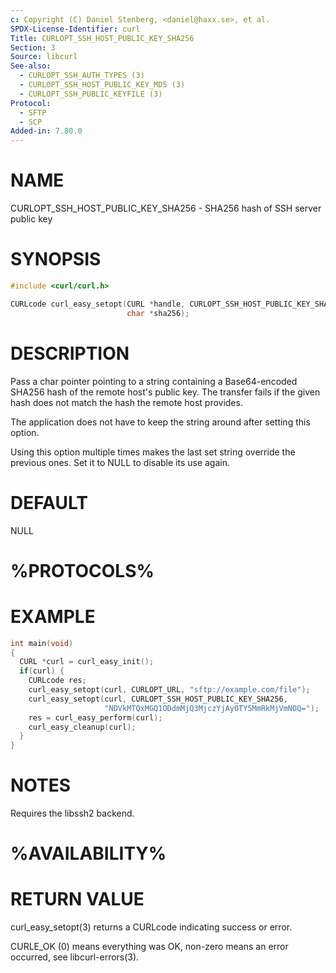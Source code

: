 ```yaml
---
c: Copyright (C) Daniel Stenberg, <daniel@haxx.se>, et al.
SPDX-License-Identifier: curl
Title: CURLOPT_SSH_HOST_PUBLIC_KEY_SHA256
Section: 3
Source: libcurl
See-also:
  - CURLOPT_SSH_AUTH_TYPES (3)
  - CURLOPT_SSH_HOST_PUBLIC_KEY_MD5 (3)
  - CURLOPT_SSH_PUBLIC_KEYFILE (3)
Protocol:
  - SFTP
  - SCP
Added-in: 7.80.0
---
```


# NAME

CURLOPT_SSH_HOST_PUBLIC_KEY_SHA256 - SHA256 hash of SSH server public key

# SYNOPSIS

~~~c
#include <curl/curl.h>

CURLcode curl_easy_setopt(CURL *handle, CURLOPT_SSH_HOST_PUBLIC_KEY_SHA256,
                          char *sha256);
~~~

# DESCRIPTION

Pass a char pointer pointing to a string containing a Base64-encoded SHA256
hash of the remote host's public key. The transfer fails if the given hash
does not match the hash the remote host provides.

The application does not have to keep the string around after setting this
option.

Using this option multiple times makes the last set string override the
previous ones. Set it to NULL to disable its use again.

# DEFAULT

NULL

# %PROTOCOLS%

# EXAMPLE

~~~c
int main(void)
{
  CURL *curl = curl_easy_init();
  if(curl) {
    CURLcode res;
    curl_easy_setopt(curl, CURLOPT_URL, "sftp://example.com/file");
    curl_easy_setopt(curl, CURLOPT_SSH_HOST_PUBLIC_KEY_SHA256,
                     "NDVkMTQxMGQ1ODdmMjQ3MjczYjAyOTY5MmRkMjVmNDQ=");
    res = curl_easy_perform(curl);
    curl_easy_cleanup(curl);
  }
}
~~~

# NOTES

Requires the libssh2 backend.

# %AVAILABILITY%

# RETURN VALUE

curl_easy_setopt(3) returns a CURLcode indicating success or error.

CURLE_OK (0) means everything was OK, non-zero means an error occurred, see
libcurl-errors(3).
